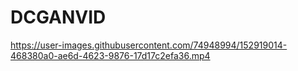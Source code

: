# DCGANVID



https://user-images.githubusercontent.com/74948994/152919014-468380a0-ae6d-4623-9876-17d17c2efa36.mp4

